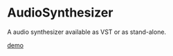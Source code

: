 # AudioSynthesizer
A audio synthesizer available as VST or as stand-alone.

[demo](https://www.youtube.com/watch?v=xqHLBiRO4A4)
